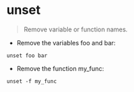 # unset

> Remove variable or function names.

- Remove the variables foo and bar:

`unset foo bar`

- Remove the function my_func:

`unset -f my_func`
